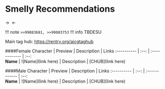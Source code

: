 # Smelly Recommendations
-> ![]() <-

!!! note `>>99083681, >>99083753`
!!! info TBDESU

Main tag hub: https://rentry.org/aicgtaghub

####Female
Character  |  Preview  |  Description  |  Links
:----------	 |  :--:  |  :------------  |  :--:  
**Name** | ![Name](link here) | Description | [CHUB](link here)

####Male
Character  |  Preview  |  Description  |  Links
:----------	 |  :--:  |  :------------  |  :--:  
**Name** | ![Name](link here) | Description | [CHUB](link here)